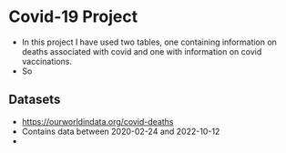 # Covid-19 Project 

- In this project I have used two tables, one containing information on deaths associated with covid and one with information on covid vaccinations. 
- So 

## Datasets 

- https://ourworldindata.org/covid-deaths
- Contains data between 2020-02-24 and 2022-10-12
-   
